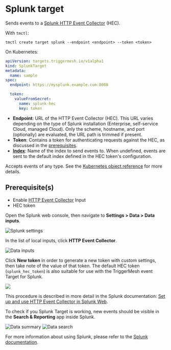 # Splunk target

Sends events to a [Splunk HTTP Event Collector][hec] (HEC).

With `tmctl`:

```
tmctl create target splunk --endpoint <endpoint> --token <token>
```

On Kubernetes:

```yaml
apiVersion: targets.triggermesh.io/v1alpha1
kind: SplunkTarget
metadata:
  name: sample
spec:
  endpoint: https://mysplunk.example.com:8088

  token:
    valueFromSecret:
      name: splunk-hec
      key: token
```

- **Endpoint**: URL of the HTTP Event Collector (HEC). This URL varies depending on the type of Splunk installation
  (Enterprise, self-service Cloud, managed Cloud). Only the scheme, hostname, and port (optionally) are evaluated, the
  URL path is trimmed if present.
- **Token**: Contains a token for authenticating requests against
  the HEC, as discussed in the [prerequisites](#prerequisites).
- [**Index**][index]: Name of the index to send events to. When undefined, events are sent to the default index defined
  in the HEC token's configuration.

Accepts events of any type.
See the [Kubernetes object reference](../../reference/targets/#targets.triggermesh.io/v1alpha1.SplunkTarget) for more details.

## Prerequisite(s)

- Enable [HTTP Event Collector][hec] Input
- HEC token

Open the Splunk web console, then navigate to **Settings > Data > Data inputs**.

![Splunk settings](../../assets/images/splunk-target/hec-1.png)

In the list of local inputs, click **HTTP Event Collector**.

![Data inputs](../../assets/images/splunk-target/hec-2.png)

Click **New token** in order to generate a new token with custom settings, then take note of the value of that token. The
default HEC token (`splunk_hec_token`) is also suitable for use with the TriggerMesh event Target for Splunk.

![](../../assets/images/splunk-target/hec-3.png)

This procedure is described in more detail in the Splunk documentation: [Set up and use HTTP Event Collector in Splunk Web][hec].

To check if you Splunk Target is working, new events should be visible in the **Search & Reporting** app inside Splunk.

![Data summary](../../assets/images/splunk-target/search-1.png)
![Data search](../../assets/images/splunk-target/search-2.png)

For more information about using Splunk, please refer to the [Splunk documentation][docs].

[ce]: https://cloudevents.io/
[ce-jsonformat]: https://github.com/cloudevents/spec/blob/v1.0/json-format.md
[hec]: https://docs.splunk.com/Documentation/Splunk/latest/Data/UsetheHTTPEventCollector
[index]: https://docs.splunk.com/Documentation/Splunk/latest/Indexer/Aboutindexesandindexers
[docs]: https://docs.splunk.com/
